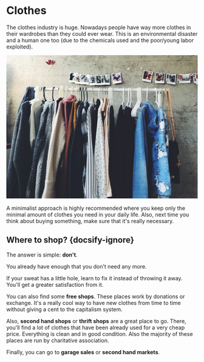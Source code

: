 # Clothes

The clothes industry is huge. Nowadays people have way more clothes in their wardrobes than they could ever wear. This is an environmental disaster and a human one too (due to the chemicals used and the poor/young labor exploited).

![clothes](../_medias/clothes.jpeg)

A minimalist approach is highly recommended where you keep only the minimal amount of clothes you need in your daily life. Also, next time you think about buying something, make sure that it's really necessary.

## Where to shop? {docsify-ignore}

The answer is simple: **don't**.

You already have enough that you don't need any more.

If your sweat has a little hole, learn to fix it instead of throwing it away. You'll get a greater satisfaction from it.

You can also find some **free shops**. These places work by donations or exchange. It's a really cool way to have new clothes from time to time without giving a cent to the capitalism system.

Also, **second hand shops** or **thrift shops** are a great place to go. There, you'll find a lot of clothes that have been already used for a very cheap price. Everything is clean and in good condition. Also the majority of these places are run by charitative association.

Finally, you can go to **garage sales** or **second hand markets**.
